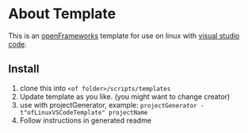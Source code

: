 # About Template

This is an [openFrameworks](https://openframeworks.cc/) template for use on linux with [visual studio code](https://code.visualstudio.com/).

## Install

1. clone this into `<of folder>/scripts/templates`
2. Update template as you like. (you might want to change creator)
2. use with projectGenerator, example: `projectGenerator -t"ofLinuxVSCodeTemplate" projectName`
3. Follow instructions in generated readme
